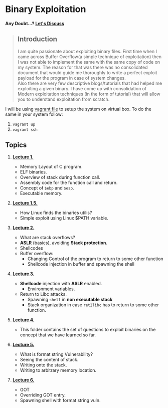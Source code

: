 # Binary Exploitation 

#### Any Doubt...? [Let's Discuss](https://gitter.im/BinaryExploitation/Lobby?utm_source=share-link&utm_medium=link&utm_campaign=share-link)
> ## Introduction
> I am quite passionate about exploiting binary files. First time when I came across Buffer Overflow(a simple technique of exploitation) then I was not able to implement the same with the same copy of code on my system. 
The reason for that was there was no consolidated document that would guide me thoroughly to write a perfect exploit payload for the program in case of system changes.  
> Also there are very few descriptive blogs/tutorials that had helped me exploiting a given binary. 
> I have come up with consolidation of Modern exploitation techniques (in the form of tutorial) that will allow you to understand exploitation from scratch.

I will be using [vagrant file](Vagrantfile) to setup the system on virtual box. To do  the same in your system follow:
1. `vagrant up`
2. `vagrant ssh`

## Topics

1. **[Lecture 1.](Lecture1/README.md)**  
     * Memory Layout of C program.
     * ELF binaries.
     * Overview of stack during function call.
     * Assembly code for the function call and return.
     * Concept of `$ebp` and `$esp`.
     * Executable memory.

1. **[Lecture 1.5.](Lecture1.5/README.md)**
    * How Linux finds the binaries utilis?
    * Simple exploit using Linux $PATH variable.

1. **[Lecture 2.](Lecture2/README.md)**
	* What are stack overflows?
	* **ASLR** (basics), avoiding **Stack protection**.
	* Shellcodes
	* Buffer overflow:
		*  Changing Control of the program to return to some other function
		*  Shellcode injection in buffer and spawning the shell

1. **[Lecture 3.](Lecture3/README.md)**
	* **Shellcode** injection with **ASLR** enabled.
		* Environment variables.
	* Return to Libc attacks.
		* Spawning `shell` in **non executable stack**
		* Stack organization in case `ret2libc` has to return to some other function.

1. **[Lecture 4.](Lecture4/)**
    * This folder contains the set of questions to exploit binaries on the 
    concept that we have learned so far.

1. **[Lecture 5.](Lecture5/README.md)**
    * What is format string Vulnerability?
    * Seeing the content of stack.
    * Writing onto the stack.
    * Writing to arbitrary memory location.

1. **[Lecture 6.](Lecture6/README.md)**
    * GOT
    * Overriding GOT entry.
    * Spawning shell with format string vuln.
